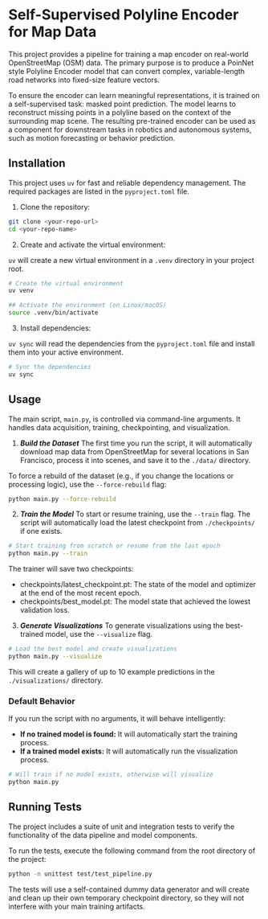 # Self-Supervised Polyline Encoder for Map Data
This project provides a pipeline for training a map encoder on real-world OpenStreetMap (OSM) data. The primary purpose is to produce a PoinNet style Polyline Encoder model that can convert complex, variable-length road networks into fixed-size feature vectors.

To ensure the encoder can learn meaningful representations, it is trained on a self-supervised task: masked point prediction. The model learns to reconstruct missing points in a polyline based on the context of the surrounding map scene. The resulting pre-trained encoder can be used as a component for downstream tasks in robotics and autonomous systems, such as motion forecasting or behavior prediction.

## Installation
This project uses `uv` for fast and reliable dependency management. The required packages are listed in the `pyproject.toml` file.

1. Clone the repository:

```bash
git clone <your-repo-url>
cd <your-repo-name>
```

2. Create and activate the virtual environment:

`uv` will create a new virtual environment in a `.venv` directory in your project root.

```bash
# Create the virtual environment
uv venv

## Activate the environment (on Linux/macOS)
source .venv/bin/activate
```

3. Install dependencies:

`uv sync` will read the dependencies from the `pyproject.toml` file and install them into your active environment.

```bash
# Sync the dependencies
uv sync
```

## Usage
The main script, `main.py`, is controlled via command-line arguments. It handles data acquisition, training, checkpointing, and visualization.

1. ***Build the Dataset***
The first time you run the script, it will automatically download map data from OpenStreetMap for several locations in San Francisco, process it into scenes, and save it to the `./data/` directory.

To force a rebuild of the dataset (e.g., if you change the locations or processing logic), use the `--force-rebuild` flag:

```bash
python main.py --force-rebuild

```


2. ***Train the Model***
To start or resume training, use the `--train` flag. The script will automatically load the latest checkpoint from `./checkpoints/` if one exists.

```bash
# Start training from scratch or resume from the last epoch
python main.py --train
```

The trainer will save two checkpoints:

 - checkpoints/latest_checkpoint.pt: The state of the model and optimizer at the end of the most recent epoch.
 - checkpoints/best_model.pt: The model state that achieved the lowest validation loss.

3. ***Generate Visualizations***
To generate visualizations using the best-trained model, use the `--visualize` flag.

```bash
# Load the best model and create visualizations
python main.py --visualize
```

This will create a gallery of up to 10 example predictions in the `./visualizations/` directory.

### Default Behavior
If you run the script with no arguments, it will behave intelligently:

 - **If no trained model is found:** It will automatically start the training process.
 - **If a trained model exists:** It will automatically run the visualization process.

```bash
# Will train if no model exists, otherwise will visualize
python main.py
```

## Running Tests
The project includes a suite of unit and integration tests to verify the functionality of the data pipeline and model components.

To run the tests, execute the following command from the root directory of the project:

```bash
python -m unittest test/test_pipeline.py
```

The tests will use a self-contained dummy data generator and will create and clean up their own temporary checkpoint directory, so they will not interfere with your main training artifacts.
